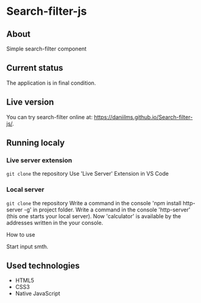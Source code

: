 # Search-filter-js

## About

Simple search-filter component

## Current status

The application is in final condition.

## Live version

You can try search-filter online at: https://daniilms.github.io/Search-filter-js/.

## Running localy
### Live server extension

`git clone` the repository
Use 'Live Server' Extension in VS Code

### Local server

`git clone` the repository
Write a command in the console 'npm install http-server -g' in project folder.
Write a command in the console 'http-server' (this one starts your local server).
Now 'calculator' is available by the addresses written in the your console.

How to use

Start input smth.

## Used technologies

- HTML5
- CSS3
- Native JavaScript
